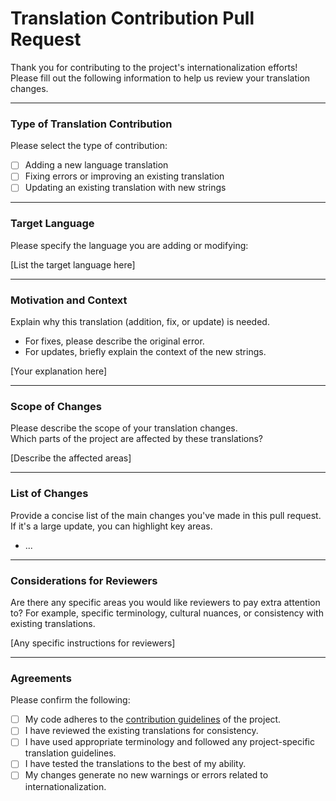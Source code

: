 # Translation Contribution Pull Request

Thank you for contributing to the project's internationalization efforts!  
Please fill out the following information to help us review your translation changes.

---

### Type of Translation Contribution

Please select the type of contribution:

- [ ] Adding a new language translation
- [ ] Fixing errors or improving an existing translation
- [ ] Updating an existing translation with new strings

---

### Target Language

Please specify the language you are adding or modifying:

[List the target language here]

---

### Motivation and Context

Explain why this translation (addition, fix, or update) is needed.
- For fixes, please describe the original error.
- For updates, briefly explain the context of the new strings.

[Your explanation here]

---

### Scope of Changes

Please describe the scope of your translation changes.  
Which parts of the project are affected by these translations?

[Describe the affected areas]

---

### List of Changes

Provide a concise list of the main changes you've made in this pull request.  
If it's a large update, you can highlight key areas.

- ...

---

### Considerations for Reviewers

Are there any specific areas you would like reviewers to pay extra attention to?
For example, specific terminology, cultural nuances, or consistency with existing translations.

[Any specific instructions for reviewers]

---

### Agreements

Please confirm the following:

- [ ] My code adheres to the [contribution guidelines](blob/main/CONTRIBUTING.md) of the project.
- [ ] I have reviewed the existing translations for consistency.
- [ ] I have used appropriate terminology and followed any project-specific translation guidelines.
- [ ] I have tested the translations to the best of my ability.
- [ ] My changes generate no new warnings or errors related to internationalization.
